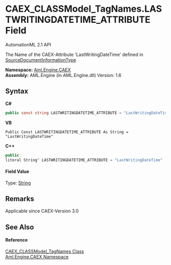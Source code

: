 # CAEX_CLASSModel_TagNames.LASTWRITINGDATETIME_ATTRIBUTE Field
AutomationML 2.1 API 

The Name of the CAEX-Attribute 'LastWritingDateTime' defined in <a href="T_Aml_Engine_CAEX_SourceDocumentInformationType">SourceDocumentInformationType</a>

**Namespace:**&nbsp;<a href="N_Aml_Engine_CAEX">Aml.Engine.CAEX</a><br />**Assembly:**&nbsp;AML.Engine (in AML.Engine.dll) Version: 1.6

## Syntax

**C#**<br />
``` C#
public const string LASTWRITINGDATETIME_ATTRIBUTE = "LastWritingDateTime"
```

**VB**<br />
``` VB
Public Const LASTWRITINGDATETIME_ATTRIBUTE As String = "LastWritingDateTime"
```

**C++**<br />
``` C++
public:
literal String^ LASTWRITINGDATETIME_ATTRIBUTE = "LastWritingDateTime"
```


#### Field Value
Type: <a href="https://docs.microsoft.com/dotnet/api/system.string" target="_parent" rel="noopener noreferrer">String</a>

## Remarks
Applicable since CAEX-Version 3.0

## See Also


#### Reference
<a href="T_Aml_Engine_CAEX_CAEX_CLASSModel_TagNames">CAEX_CLASSModel_TagNames Class</a><br /><a href="N_Aml_Engine_CAEX">Aml.Engine.CAEX Namespace</a><br />